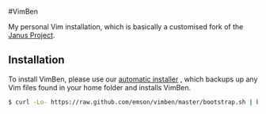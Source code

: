 #VimBen

My personal Vim installation, which is basically a customised fork of the [Janus Project](https://github.com/carlhuda/janus/).

## Installation

To install VimBen, please use our [automatic
installer](https://github.com/emson/vimben/blob/master/bootstrap.sh)
, which backups up any Vim files found in your home folder and installs
VimBen.

```bash
$ curl -Lo- https://raw.github.com/emson/vimben/master/bootstrap.sh | bash
```



